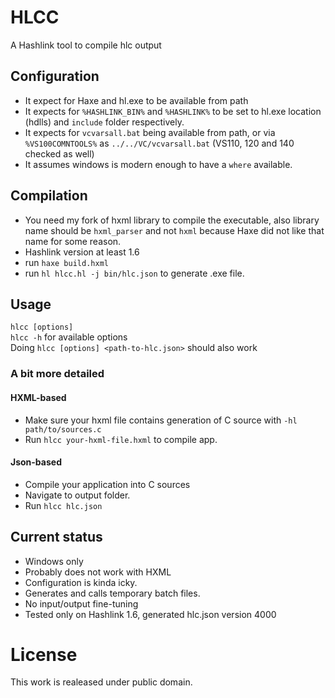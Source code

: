 # HLCC
A Hashlink tool to compile hlc output

## Configuration
* It expect for Haxe and hl.exe to be available from path
* It expects for `%HASHLINK_BIN%` and `%HASHLINK%` to be set to hl.exe location (hdlls) and `include` folder respectively.
* It expects for `vcvarsall.bat` being available from path, or via `%VS100COMNTOOLS%` as `../../VC/vcvarsall.bat` (VS110, 120 and 140 checked as well)
* It assumes windows is modern enough to have a `where` available.

## Compilation
* You need my fork of hxml library to compile the executable, also library name should be `hxml_parser` and not `hxml` because Haxe did not like that name for some reason.
* Hashlink version at least 1.6
* run `haxe build.hxml`
* run `hl hlcc.hl -j bin/hlc.json` to generate .exe file.

## Usage
`hlcc [options]`  
`hlcc -h` for available options  
Doing `hlcc [options] <path-to-hlc.json>` should also work

### A bit more detailed
#### HXML-based
* Make sure your hxml file contains generation of C source with `-hl path/to/sources.c`
* Run `hlcc your-hxml-file.hxml` to compile app.
#### Json-based
* Compile your application into C sources
* Navigate to output folder.
* Run `hlcc hlc.json`


## Current status
* Windows only
* Probably does not work with HXML
* Configuration is kinda icky.
* Generates and calls temporary batch files.
* No input/output fine-tuning
* Tested only on Hashlink 1.6, generated hlc.json version 4000

# License
This work is realeased under public domain.

